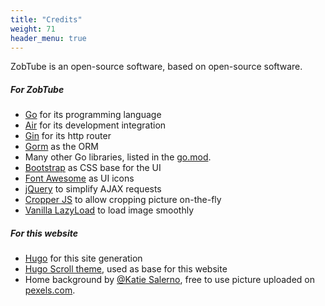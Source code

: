 ```yaml
---
title: "Credits"
weight: 71
header_menu: true
---
```


ZobTube is an open-source software, based on open-source software.

##### For ZobTube

- [Go](https://go.dev/) for its programming language
- [Air](https://github.com/air-verse/air) for its development integration
- [Gin](https://github.com/gin-gonic/gin) for its http router
- [Gorm](https://gorm.io/) as the ORM
- Many other Go libraries, listed in the [go.mod](https://github.com/zobtube/zobtube/blob/main/go.mod).
- [Bootstrap](https://getbootstrap.com/) as CSS base for the UI
- [Font Awesome](https://fontawesome.com/) as UI icons
- [jQuery](https://jquery.com/) to simplify AJAX requests
- [Cropper JS](https://fengyuanchen.github.io/cropperjs/) to allow cropping picture on-the-fly
- [Vanilla LazyLoad](https://github.com/verlok/vanilla-lazyload) to load image smoothly

##### For this website

- [Hugo](https://github.com/gohugoio/hugo) for this site generation
- [Hugo Scroll theme](https://github.com/zjedi/hugo-scroll), used as base for this website
- Home background by [@Katie Salerno](https://www.pexels.com/@ohshineon/), free to use picture uploaded on [pexels.com](https://pexels.com).
